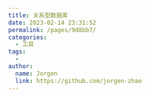 ```yaml
---
title: 关系型数据库
date: 2023-02-14 23:31:52
permalink: /pages/9d8bb7/
categories:
  - 工具
tags:
  - 
author: 
  name: Jorgen
  link: https://github.com/jorgen-zhao
---
```

